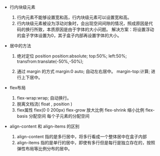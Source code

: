 - 行内块级元素
    1. 行内元素不能够设置宽和高，行内块级元素可以设置宽和高。
    2. 行内块级元素被设为浮动对象时，会出现空间间隙的情况，照成原因是代码的换行所致，本质原因是由于字体的大小问题。
        解决方案：将设置浮动的盒子字体设置为0，其子盒子内部再设置字体的大小。

- 居中的方法
    1. 绝对定位 position
        position:absolute;
        top:50%;
        left:50%;
        transfrom:translate(-50%,-50%);

    2. 通过 margin 的方式
        margin:0 auto; 自动左右居中。
        margin-top:计算; 进行上下居中。

- flex布局
    1. flex-wrap:wrap; 自动换行。
    2. 脱离文档流( float , position )
    3. flex属性 flex(0 0 200px)
        flex-grow 放大比例
        flex-shrink 缩小比例
        flex-basis 分配空间 每个子元素的分配空间

- align-content 和 align-items 的区别
    1. align-content 指的是多行居中，将多行看成一个整体居中在盒子内部
    2. align-items 指的是单行的居中，即使有多行但是每行是独立存在的，按照弹性布局等比例分布的居中。
